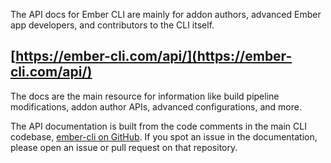 The API docs for Ember CLI are mainly for addon authors, advanced Ember app developers, and contributors to the CLI itself.

## [https://ember-cli.com/api/](https://ember-cli.com/api/) 

The docs are the main resource for information like build pipeline modifications, addon author APIs, advanced configurations, and more.

The API documentation is built from the code comments in the main CLI codebase, [ember-cli on GitHub](https://github.com/ember-cli/ember-cli). If you spot an issue in the documentation, please open an issue or pull request on that repository. 